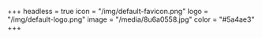 +++
headless = true
icon = "/img/default-favicon.png"
logo = "/img/default-logo.png"
image = "/media/8u6a0558.jpg"
color = "#5a4ae3"
+++
